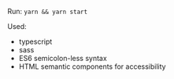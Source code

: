 Run: `yarn && yarn start`

Used:
- typescript
- sass
- ES6 semicolon-less syntax
- HTML semantic components for accessibility
